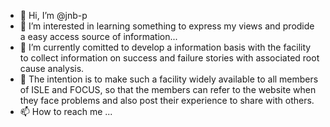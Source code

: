 - 👋 Hi, I’m @jnb-p
- 👀 I’m interested in learning something to express my views and prodide a easy access source of information...
- 🌱 I’m currently comitted to develop a information basis with the facility to collect information on success and failure stories with associated root cause analysis.
- 💞️ The intention is to make such a facility widely available to all members of ISLE and FOCUS, so that the members can refer to the website when they face problems and also post their experience to share with others.
- 📫 How to reach me ...

<!---
jnb-p/jnb-p is a ✨ special ✨ repository because its `README.md` (this file) appears on your GitHub profile.
You can click the Preview link to take a look at your changes.
--->
